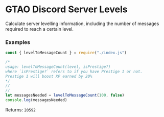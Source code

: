 # GTAO Discord Server Levels
Calculate server levelling information, including the number of messages required to reach a certain level.


### Examples
```js
const { levelToMessageCount } = require("./index.js")

/*
usage: levelToMessageCount(level, isPrestige?)
where `isPrestige?` refers to if you have Prestige 1 or not.
Prestige 1 will boost XP earned by 20%
*/
// 
// 
let messagesNeeded = levelToMessageCount(100, false)
console.log(messagesNeeded)
```
Returns: `20592`
